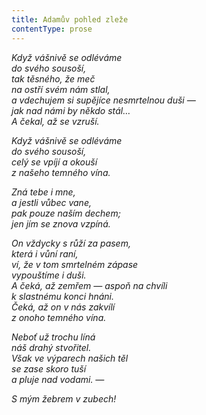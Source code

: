 ```yaml
---
title: Adamův pohled zleže
contentType: prose
---
```


_Když vášnivě se odléváme  
do svého sousoší,  
tak těsného, že meč  
na ostří svém nám stlal,  
a vdechujem si supějíce nesmrtelnou duši —  
jak nad námi by někdo stál…  
A čekal, až se vzruší._

_Když vášnivě se odléváme  
do svého sousoší,  
celý se vpíjí a okouší  
z našeho temného vína._

_Zná tebe i mne,  
a jestli vůbec vane,  
pak pouze naším dechem;  
jen jím se znova vzpíná._

_On vždycky s růží za pasem,  
která i vůní raní,  
ví, že v tom smrtelném zápase  
vypouštíme i duši.  
A čeká, až zemřem — aspoň na chvíli  
k slastnému konci hnáni.  
Čeká, až on v nás zakvílí  
z onoho temného vína._

_Neboť už trochu líná  
náš drahý stvořitel.  
Však ve výparech našich těl  
se zase skoro tuší  
a pluje nad vodami. —_

_S mým žebrem v zubech!_
